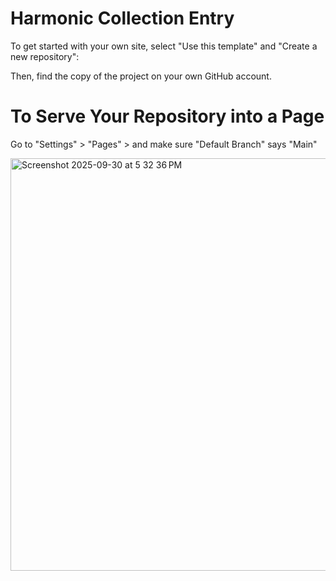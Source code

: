 # Harmonic Collection Entry

To get started with your own site, select "Use this template" and "Create a new repository":

Then, find the copy of the project on your own GitHub account.


# To Serve Your Repository into a Page

Go to "Settings" > "Pages" > and make sure "Default Branch" says "Main"

<img width="1470" height="660" alt="Screenshot 2025-09-30 at 5 32 36 PM" src="https://github.com/user-attachments/assets/17deefd6-cfd6-4c6d-bf6f-22cebe5090f7" />

